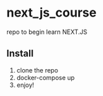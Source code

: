 # next_js_course

repo to begin learn NEXT.JS

## Install

1. clone the repo
2. docker-compose up
3. enjoy!
